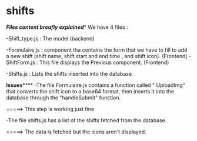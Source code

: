 # shifts

*********Files content breafly explained**********
We have 4 files :

-Shift_type.js : The model (backend)

-Formulaire.js : component tha contains the form that we have to fill to add a new shift  (shift name, shift start and end time , and shift icon). (Frontend)
-ShiftForm.js : This file displays the Previous component. (Frontend) 

-Shifts.js : Lists the shifts inserted into the database.


****************Issues********************
-The file Formulaire.js contains a function called " UploadImg" that converts the shift icon to a base64 format, then inserts it into the database through the "handleSubmit" function.

=====> This step is working just fine 

-The file shifts.js has a list of the shifts fetched from the database.

=====> The data is fetched but the icons aren't displayed.
